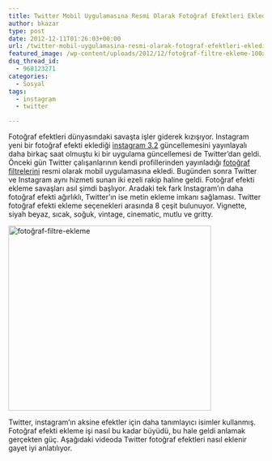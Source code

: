 ```yaml
---
title: Twitter Mobil Uygulamasına Resmi Olarak Fotoğraf Efektleri Ekledi
author: bkazar
type: post
date: 2012-12-11T01:26:03+00:00
url: /twitter-mobil-uygulamasina-resmi-olarak-fotograf-efektleri-ekledi/
featured_image: /wp-content/uploads/2012/12/fotoğraf-filtre-ekleme-100x100.jpg
dsq_thread_id:
  - 968123271
categories:
  - Sosyal
tags:
  - instagram
  - twitter

---
```

Fotoğraf efektleri dünyasındaki savaşta işler giderek kızışıyor. Instagram yeni bir fotoğraf efekti eklediği [instagram 3.2][1] güncellemesini yayınlayalı daha birkaç saat olmuştu ki bir uygulama güncellemesi de Twitter’dan geldi. Önceki gün Twitter çalışanlarının kendi profillerinden yayınladığı [fotoğraf filtrelerini][2] resmi olarak mobil uygulamasına ekledi. Bugünden sonra Twitter ve Instagram aynı hizmeti sunan iki ezeli rakip haline geldi. Fotoğraf efekti ekleme savaşları asıl şimdi başlıyor. Aradaki tek fark Instagram’ın daha fotoğraf efekti ağırlıklı, Twitter’ın ise metin ekleme imkanı sağlaması. Twitter fotoğraf efekti ekleme seçenekleri arasında 8 çeşit bulunuyor. Vignette, siyah beyaz, sıcak, soğuk, vintage, cinematic, mutlu ve gritty.

<img class="aligncenter size-large wp-image-9830" title="fotoğraf-filtre-ekleme" src="https://www.murekkep.org/wp-content/uploads/2012/12/fotoğraf-filtre-ekleme-400x365.jpg" alt="fotoğraf-filtre-ekleme" width="400" height="365" srcset="https://www.murekkep.org/wp-content/uploads/2012/12/fotoğraf-filtre-ekleme-400x365.jpg 400w, https://www.murekkep.org/wp-content/uploads/2012/12/fotoğraf-filtre-ekleme-50x45.jpg 50w, https://www.murekkep.org/wp-content/uploads/2012/12/fotoğraf-filtre-ekleme-109x100.jpg 109w, https://www.murekkep.org/wp-content/uploads/2012/12/fotoğraf-filtre-ekleme-219x200.jpg 219w, https://www.murekkep.org/wp-content/uploads/2012/12/fotoğraf-filtre-ekleme-334x305.jpg 334w, https://www.murekkep.org/wp-content/uploads/2012/12/fotoğraf-filtre-ekleme.jpg 620w" sizes="(max-width: 400px) 100vw, 400px" /> 

Twitter, instagram’ın aksine efektler için daha tanımlayıcı isimler kullanmış. Fotoğraf efekti ekleme işi nasıl bu kadar büyüdü, bu hale geldi anlamak gerçekten güç. Aşağıdaki videoda Twitter fotoğraf efektleri nasıl eklenir gayet iyi anlatılıyor.

 [1]: https://www.murekkep.org/instagramin-siradaki-atagi-yeni-fotograf-efektleri-9825
 [2]: https://www.murekkep.org/twitterin-instagram-tarzi-fotograf-efektleri-gorucuye-cikti-9774